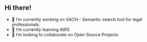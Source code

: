 ## Hi there!

- 🔭 I’m currently working on SACH - Semantic search tool for legal professionals. 
- 🌱 I’m currently learning AWS
- 👯 I’m looking to collaborate on Open Source Projects 

